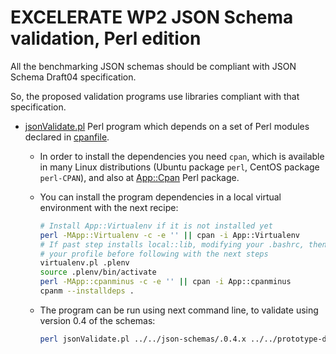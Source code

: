 # EXCELERATE WP2 JSON Schema validation, Perl edition

All the benchmarking JSON schemas should be compliant with JSON Schema Draft04 specification.

So, the proposed validation programs use libraries compliant with that specification.

* [jsonValidate.pl](jsonValidate.pl) Perl program which depends on a set of Perl modules declared in [cpanfile](cpanfile).
	- In order to install the dependencies you need `cpan`, which is available in many Linux distributions (Ubuntu package `perl`, CentOS package `perl-CPAN`), and also at [App::Cpan](http://search.cpan.org/~andk/CPAN-2.16/) Perl package.
	
	- You can install the program dependencies in a local virtual environment with the next recipe:
	  ```bash
	  # Install App::Virtualenv if it is not installed yet
	  perl -MApp::Virtualenv -c -e '' || cpan -i App::Virtualenv
	  # If past step installs local::lib, modifying your .bashrc, then reload
	  # your profile before following with the next steps
	  virtualenv.pl .plenv
	  source .plenv/bin/activate
	  perl -MApp::cpanminus -c -e '' || cpan -i App::cpanminus
	  cpanm --installdeps .
	  ```
	  
	- The program can be run using next command line, to validate using version 0.4 of the schemas:
	  ```bash
	  perl jsonValidate.pl ../../json-schemas/.0.4.x ../../prototype-data/cameo_prototype_data_fixed
	  ```
